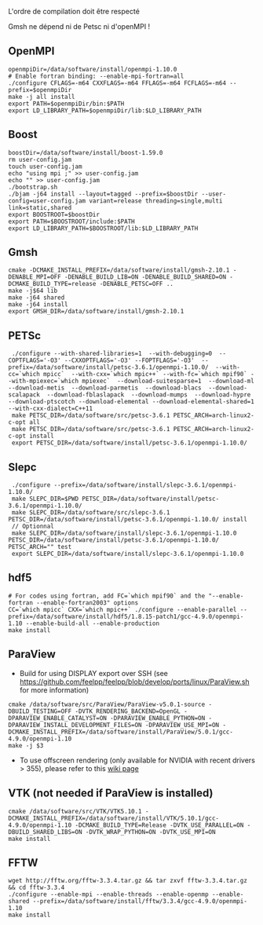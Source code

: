 L'ordre de compilation doit être respecté

Gmsh ne dépend ni de Petsc ni d'openMPI !

## OpenMPI 
```
openmpiDir=/data/software/install/openmpi-1.10.0
# Enable fortran binding: --enable-mpi-fortran=all
./configure CFLAGS=-m64 CXXFLAGS=-m64 FFLAGS=-m64 FCFLAGS=-m64 --prefix=$openmpiDir
make -j all install
export PATH=$openmpiDir/bin:$PATH
export LD_LIBRARY_PATH=$openmpiDir/lib:$LD_LIBRARY_PATH
```

## Boost
```
boostDir=/data/software/install/boost-1.59.0
rm user-config.jam
touch user-config.jam
echo "using mpi ;" >> user-config.jam
echo "" >> user-config.jam
./bootstrap.sh
./bjam -j64 install --layout=tagged --prefix=$boostDir --user-config=user-config.jam variant=release threading=single,multi link=static,shared
export BOOSTROOT=$boostDir
export PATH=$BOOSTROOT/include:$PATH
export LD_LIBRARY_PATH=$BOOSTROOT/lib:$LD_LIBRARY_PATH
```

## Gmsh

```
cmake -DCMAKE_INSTALL_PREFIX=/data/software/install/gmsh-2.10.1 -DENABLE_MPI=OFF -DENABLE_BUILD_LIB=ON -DENABLE_BUILD_SHARED=ON -DCMAKE_BUILD_TYPE=release -DENABLE_PETSC=OFF ..
make -j$64 lib
make -j64 shared
make -j64 install
export GMSH_DIR=/data/software/install/gmsh-2.10.1 
```

## PETSc
```
 ./configure --with-shared-libraries=1  --with-debugging=0  --COPTFLAGS='-O3' --CXXOPTFLAGS='-O3' --FOPTFLAGS='-O3'  --prefix=/data/software/install/petsc-3.6.1/openmpi-1.10.0/  --with-cc=`which mpicc`  --with-cxx=`which mpic++` --with-fc=`which mpif90` --with-mpiexec=`which mpiexec`  --download-suitesparse=1  --download-ml  --download-metis  --download-parmetis  --download-blacs  --download-scalapack  --download-fblaslapack  --download-mumps  --download-hypre  --download-ptscotch --download-elemental --download-elemental-shared=1 --with-cxx-dialect=C++11
 make PETSC_DIR=/data/software/src/petsc-3.6.1 PETSC_ARCH=arch-linux2-c-opt all
 make PETSC_DIR=/data/software/src/petsc-3.6.1 PETSC_ARCH=arch-linux2-c-opt install
 export PETSC_DIR=/data/software/install/petsc-3.6.1/openmpi-1.10.0/
```
## Slepc
```
 ./configure --prefix=/data/software/install/slepc-3.6.1/openmpi-1.10.0/
 make SLEPC_DIR=$PWD PETSC_DIR=/data/software/install/petsc-3.6.1/openmpi-1.10.0/
 make SLEPC_DIR=/data/software/src/slepc-3.6.1 PETSC_DIR=/data/software/install/petsc-3.6.1/openmpi-1.10.0/ install
 // Optionnal
 make SLEPC_DIR=/data/software/install/slepc-3.6.1/openmpi-1.10.0 PETSC_DIR=/data/software/install/petsc-3.6.1/openmpi-1.10.0/ PETSC_ARCH="" test
 export SLEPC_DIR=/data/software/install/slepc-3.6.1/openmpi-1.10.0
 ```
 
## hdf5
```
# For codes using fortran, add FC=`which mpif90` and the "--enable-fortran --enable-fortran2003" options
CC=`which mpicc` CXX=`which mpic++` ./configure --enable-parallel --prefix=/data/software/install/hdf5/1.8.15-patch1/gcc-4.9.0/openmpi-1.10 --enable-build-all --enable-production
make install
```

## ParaView 
* Build for using DISPLAY export over SSH (see https://github.com/feelpp/feelpp/blob/develop/ports/linux/ParaView.sh for more information)
```
cmake /data/software/src/ParaView/ParaView-v5.0.1-source -DBUILD_TESTING=OFF -DVTK_RENDERING_BACKEND=OpenGL -DPARAVIEW_ENABLE_CATALYST=ON -DPARAVIEW_ENABLE_PYTHON=ON -DPARAVIEW_INSTALL_DEVELOPMENT_FILES=ON -DPARAVIEW_USE_MPI=ON -DCMAKE_INSTALL_PREFIX=/data/software/install/ParaView/5.0.1/gcc-4.9.0/openmpi-1.10
make -j $3
 ```
 
 * To use offscreen rendering (only available for NVIDIA with recent drivers > 355), please refer to this [wiki page](https://github.com/aancel/admin/wiki/Compile-ParaView-with-EGL-support-on-Ubuntu-14.04)
 
## VTK (not needed if ParaView is installed)
```
cmake /data/software/src/VTK/VTK5.10.1 -DCMAKE_INSTALL_PREFIX=/data/software/install/VTK/5.10.1/gcc-4.9.0/openmpi-1.10 -DCMAKE_BUILD_TYPE=Release -DVTK_USE_PARALLEL=ON -DBUILD_SHARED_LIBS=ON -DVTK_WRAP_PYTHON=ON -DVTK_USE_MPI=ON
make install
```

## FFTW
```
wget http://fftw.org/fftw-3.3.4.tar.gz && tar zxvf fftw-3.3.4.tar.gz && cd fftw-3.3.4
./configure --enable-mpi --enable-threads --enable-openmp --enable-shared --prefix=/data/software/install/fftw/3.3.4/gcc-4.9.0/openmpi-1.10
make install
```

<!--
## To Export
Be carreful, there is a conflict :
```
/usr/bin/ld: warning: libmpi.so.1, needed by /usr/lib/libvtkParallel.so.5.8.0, may conflict with libmpi.so.12
```
Do not compile Feel++ with VTK for that configuration, we need to build the module.

```
export PATH=/data/software/install/openmpi-1.10.0/bin:$PATH
export LD_LIBRARY_PATH=/data/software/install/openmpi-1.10.0/lib:$LD_LIBRARY_PATH
export BOOSTROOT=/data/software/install/boost-1.59.0
export PATH=$BOOSTROOT/include:$PATH
export LD_LIBRARY_PATH=$BOOSTROOT/lib:$LD_LIBRARY_PATH
export GMSH_DIR=/data/software/install/gmsh-2.10.1
export PETSC_DIR=/data/software/install/petsc-3.6.1/openmpi-1.10.0/
export SLEPC_DIR=/data/software/install/slepc-3.6.1/openmpi-1.10.0
```
-->
